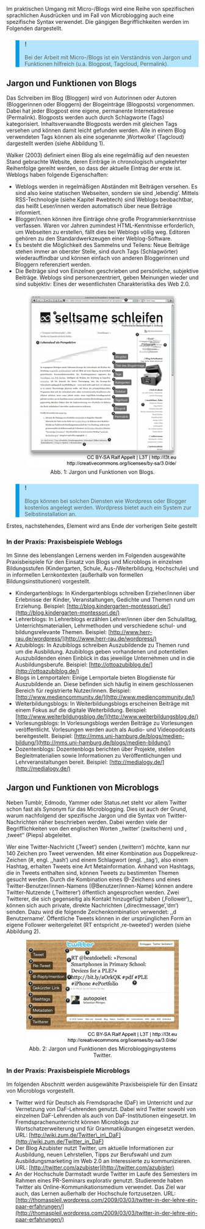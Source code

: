 Im praktischen Umgang mit Micro-/Blogs wird eine Reihe von spezifischen sprachlichen Ausdrücken und im Fall von Microblogging auch eine spezifische Syntax verwendet. Die gängigen Begrifflichkeiten werden im Folgenden dargestellt.

<blockquote style="background: #B3E5FC; border-left: 10px solid #039BE5">

### !

Bei der Arbeit mit Micro-/Blogs ist ein Verständnis von Jargon und Funktionen hilfreich (u.a. Blogpost, Tagcloud, Permalink).

</blockquote>

## Jargon und Funktionen von Blogs

Das Schreiben im Blog (Bloggen) wird von Autorinnen oder Autoren (Bloggerinnen oder Bloggern) der Blogeinträge (Blogposts) vorgenommen. Dabei hat jeder Blogpost eine eigene, permanente Internetadresse (Permalink). Blogposts werden auch durch Schlagworte (Tags) kategorisiert. Inhaltsverwandte Blogposts werden mit gleichen Tags versehen und können damit leicht gefunden werden. Alle in einem Blog verwendeten Tags können als eine sogenannte ‚Wortwolke‘ (Tagcloud) dargestellt werden (siehe Abbildung 1).

Walker (2003) definiert einen Blog als eine regelmäßig auf den neuesten Stand gebrachte Website, deren Einträge in chronologisch umgekehrter Reihenfolge gereiht werden, so dass der aktuelle Eintrag der erste ist. Weblogs haben folgende Eigenschaften:

- Weblogs werden in regelmäßigen Abständen mit Beiträgen versehen. Es sind also keine statischen Webseiten, sondern sie sind ,lebendig‘. Mittels RSS-Technologie (siehe Kapitel #webtech) sind Weblogs beobachtbar, das heißt Leser/innen werden automatisch über neue Beiträge informiert.
- Blogger/innen können ihre Einträge ohne große Programmierkenntnisse verfassen. Waren vor Jahren zumindest HTML-Kenntnisse erforderlich, um Webseiten zu erstellen, fällt dies bei Weblogs völlig weg. Editoren gehören zu den Standardwerkzeugen einer Weblog-Software.
- Es besteht die Möglichkeit des Sammelns und Teilens: Neue Beiträge stehen immer an oberster Stelle, sind durch Tags (Schlagwörter) wiederauffindbar und können einfach von anderen Bloggerinnen und Bloggern referenziert werden.
- Die Beiträge sind von Einzelnen geschrieben und persönliche, subjektive Beiträge. Weblogs sind personenzentriert, geben Meinungen wieder und sind subjektiv: Eines der wesentlichsten Charakteristika des Web 2.0.

<center><figure>
  <img src="img/1_Jargon_und_Funktionen_von_Blogs.jpg" alt="Abb. 1: Jargon und Funktionen von Blogs.">
  <figcaption>Abb. 1: Jargon und Funktionen von Blogs.</figcaption>
</figure></center>


<blockquote style="background: #B3E5FC; border-left: 10px solid #039BE5">

### !

Blogs können bei solchen Diensten wie Wordpress oder Blogger kostenlos angelegt werden. Wordpress bietet auch ein System zur Selbstinstallation an.

</blockquote>

Erstes, nachstehendes, Element wird ans Ende der vorherigen Seite gestellt

### In der Praxis: Praxisbeispiele Weblogs

Im Sinne des lebenslangen Lernens werden im Folgenden ausgewählte Praxisbeispiele für den Einsatz von Blogs und Microblogs in einzelnen Bildungsstufen (Kindergarten, Schule, Aus-/Weiterbildung, Hochschule) und in informellen Lernkontexten (außerhalb von formellen Bildungsinstitutionen) vorgestellt. </blockquote>

- Kindergartenblogs: In Kindergartenblogs schreiben Erzieher/innen über Erlebnisse der Kinder, Veranstaltungen, Gedichte und Themen rund um Erziehung. Beispiel: [http://blog.kindergarten-montessori.de/](http://blog.kindergarten-montessori.de/)
- Lehrerblogs: In Lehrerblogs erzählen Lehrer/innen über den Schulalltag, Unterrichtsmaterialien, Lehrmethoden und verschiedene schul- und bildungsrelevante Themen. Beispiel: [http://www.herr-rau.de/wordpress/](http://www.herr-rau.de/wordpress/)
- Azubiblogs: In Azubiblogs schreiben Auszubildende zu Themen rund um die Ausbildung. Azubiblogs geben vorhandenen und potentiellen Auszubildenden einen Einblick in das jeweilige Unternehmen und in die Ausbildungsberufe. Beispiel: [http://ottoazubiblog.de/](http://ottoazubiblog.de/)
- Blogs in Lernportalen: Einige Lernportale bieten Blogdienste für Auszubildende an. Diese befinden sich häufig in einem geschlossenen Bereich für registrierte Nutzer/innen. Beispiel: [http://www.mediencommunity.de/](http://www.mediencommunity.de/)
- Weiterbildungsblogs: In Weiterbildungsblogs erscheinen Beiträge mit einem Fokus auf die digitale Weiterbildung. Beispiel: [http://www.weiterbildungsblog.de/](http://www.weiterbildungsblog.de/)
- Vorlesungsblogs: In Vorlesungsblogs werden Beiträge zu Vorlesungen veröffentlicht. Vorlesungen werden auch als Audio- und Videopodcasts bereitgestellt. Beispiel: [http://mms.uni-hamburg.de/blogs/medien-bildung/](http://mms.uni-hamburg.de/blogs/medien-bildung/)
- Dozentenblogs: Dozentenblogs berichten über Projekte, stellen Begleitmaterialien sowie Informationen zu Veröffentlichungen und Lehrveranstaltungen bereit. Beispiel: [http://medialogy.de/](http://medialogy.de/)

## Jargon und Funktionen von Microblogs

Neben Tumblr, Edmodo, Yammer oder Status.net steht vor allem Twitter schon fast als Synonym für das Microblogging. Dies ist auch der Grund, warum nachfolgend der spezifische Jargon und die Syntax von Twitter-Nachrichten näher beschrieben werden. Dabei werden viele der Begrifflichkeiten von den englischen Worten ,‚twitter‘ (zwitschern) und ,‚tweet‘‘ (Pieps) abgeleitet.

Wer eine Twitter-Nachricht (‚Tweet‘) senden (,twittern‘) möchte, kann nur 140 Zeichen pro Tweet verwenden. Mit einer Kombination aus Doppelkreuz-Zeichen (#, engl. ,‚hash‘) und einem Schlagwort (engl. ,‚tag‘), also einem Hashtag, erhalten Tweets eine Art Metainformation. Anhand von Hashtags, die in Tweets enthalten sind, können Tweets zu bestimmten Themen gesucht werden. Durch die Kombination eines @-Zeichens und eines Twitter-Benutzer/innen-Namens (@Benutzer/innen-Name) können andere Twitter-Nutzende (,Twitterer‘) öffentlich angesprochen werden. Zwei Twitterer, die sich gegenseitig als Kontakt hinzugefügt haben (‚Follower‘),, können sich auch private, direkte Nachrichten (‚directmessage‘,‘dm‘) senden. Dazu wird die folgende Zeichenkombination verwendet: ,‚d Benutzername‘. Öffentliche Tweets können in der ursprünglichen Form an eigene Follower weitergeleitet (RT entspricht ‚re-tweeted‘) werden (siehe Abbildung 2).

<center><figure>
  <img src="img/2_Jargon_und_Funktionen_des_Microbloggingsystems_Twitter.jpg" alt="Abb. 2: Jargon und Funktionen des Microbloggingsystems Twitter.">
  <figcaption>Abb. 2: Jargon und Funktionen des Microbloggingsystems Twitter.</figcaption>
</figure></center>


### In der Praxis: Praxisbeispiele Microblogs

Im folgenden Abschnitt werden ausgewählte Praxisbeispiele für den Einsatz von Microblogs vorgestellt. </blockquote>

- Twitter wird für Deutsch als Fremdsprache (DaF) im Unterricht und zur Vernetzung von DaF-Lehrenden genutzt. Dabei wird Twitter sowohl von einzelnen DaF-Lehrenden als auch von DaF-Institutionen eingesetzt. Im Fremdsprachenunterricht können Microblogs zur Wortschatzerweiterung und für Grammatikübungen eingesetzt werden. URL: [http://wiki.zum.de/Twitter\_in\_DaF](http://wiki.zum.de/Twitter_in_DaF)
- Der Blog Azubister nutzt Twitter, um aktuelle Informationen zur Ausbildung, neuen Lehrstellen, Tipps zur Berufswahl und zum Ausbildungsmarketing im Web 2.0 an Interessierte zu kommunizieren. URL: [http://twitter.com/azubister](http://twitter.com/azubister)
- An der Hochschule Darmstadt wurde Twitter im Laufe des Semesters im Rahmen eines PR-Seminars explorativ genutzt. Studierende haben Twitter als Online-Kommunikationsmedium verwendet. Das Ziel war auch, das Lernen außerhalb der Hochschule fortzusetzen. URL: [http://thomaspleil.wordpress.com/2009/03/03/twitter-in-der-lehre-ein-paar-erfahrungen/](http://thomaspleil.wordpress.com/2009/03/03/twitter-in-der-lehre-ein-paar-erfahrungen/)
